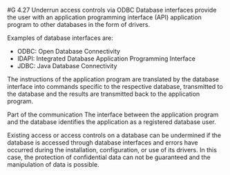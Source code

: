 #G 4.27 Underrun access controls via ODBC
Database interfaces provide the user with an application programming interface (API) application program to other databases in the form of drivers.

Examples of database interfaces are:

* ODBC: Open Database Connectivity
* IDAPI: Integrated Database Application Programming Interface
* JDBC: Java Database Connectivity


The instructions of the application program are translated by the database interface into commands specific to the respective database, transmitted to the database and the results are transmitted back to the application program.

Part of the communication The interface between the application program and the database identifies the application as a registered database user.

Existing access or access controls on a database can be undermined if the database is accessed through database interfaces and errors have occurred during the installation, configuration, or use of its drivers. In this case, the protection of confidential data can not be guaranteed and the manipulation of data is possible.



